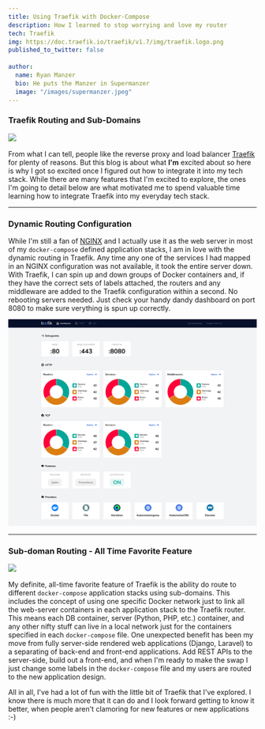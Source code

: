 ```yaml
---
title: Using Traefik with Docker-Compose
description: How I learned to stop worrying and love my router
tech: Traefik
img: https://doc.traefik.io/traefik/v1.7/img/traefik.logo.png
published_to_twitter: false

author:
  name: Ryan Manzer
  bio: He puts the Manzer in Supermanzer
  image: "/images/supermanzer.jpeg"
---
```


### Traefik Routing and Sub-Domains

<img src="https://doc.traefik.io/traefik/assets/img/traefik-architecture.png" width="800"/>

From what I can tell, people like the reverse proxy and load balancer [Traefik](https://traefik.io/traefik/) for plenty of reasons. But this blog is about what **I'm** excited about so here is why I got so excited once I figured out how to integrate it into my tech stack. While there are many features that I'm excited to explore, the ones I'm going to detail below are what motivated me to spend valuable time learning how to integrate Traefik into my everyday tech stack.

<info-box>
  <template #info-box>
    This is an auto-injected vue component in markdown using slots.  I'm just testing this feature out.  It's pretty dang cool!
  </template>
</info-box>

---

### Dynamic Routing Configuration

While I'm still a fan of [NGINX](https://www.nginx.com/) and I actually use it as the web server in most of my `docker-compose` defined application stacks, I am in love with the dynamic routing in Traefik. Any time any one of the services I had mapped in an NGINX configuration was not available, it took the entire server down. With Traefik, I can spin up and down groups of Docker containers and, if they have the correct sets of labels attached, the routers and any middleware are added to the Traefik configuration within a second. No rebooting servers needed. Just check your handy dandy dashboard on port 8080 to make sure verything is spun up correctly.

<img src="https://raw.githubusercontent.com/containous/traefik/v2.0/docs/content/assets/img/webui-dashboard.png" width=600>

---

### Sub-doman Routing - All Time Favorite Feature

<img src="https://howto.wared.fr/wp-content/uploads/2020/05/traefik_docker.png" height=400>

My definite, all-time favorite feature of Traefik is the ability do route to different `docker-compose` application stacks using sub-domains. This includes the concept of using one specific Docker network just to link all the web-server containers in each application stack to the Traefik router. This means each DB container, server (Python, PHP, etc.) container, and any other nifty stuff can live in a local network just for the containers specified in each `docker-compose` file. One unexpected benefit has been my move from fully server-side rendered web applications (Django, Laravel) to a separating of back-end and front-end applications. Add REST APIs to the server-side, build out a front-end, and when I'm ready to make the swap I just change some labels in the `docker-compose` file and my users are routed to the new application design.

All in all, I've had a lot of fun with the little bit of Traefik that I've explored. I know there is much more that it can do and I look forward getting to know it better, when people aren't clamoring for new features or new applications :-)
